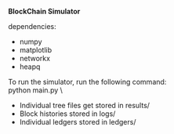 **BlockChain Simulator**

dependencies:
- numpy
- matplotlib
- networkx
- heapq

To run the simulator, run the following command:\
python main.py <number of nodes> <fraction of slow nodes> <fraction of low CPUs> <simulation time> \

- Individual tree files get stored in results/
- Block histories stored in logs/
- Individual ledgers stored in ledgers/

